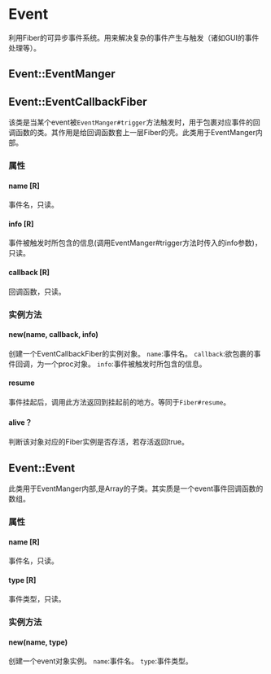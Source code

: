 # Event
利用Fiber的可异步事件系统。用来解决复杂的事件产生与触发（诸如GUI的事件处理等）。


## Event::EventManger


## Event::EventCallbackFiber
该类是当某个event被``EventManger#trigger``方法触发时，用于包裹对应事件的回调函数的类。其作用是给回调函数套上一层Fiber的壳。此类用于EventManger内部。

### 属性
#### name \[R\]
事件名，只读。

#### info \[R\]
事件被触发时所包含的信息(调用EventManger#trigger方法时传入的info参数)，只读。

#### callback \[R\]
回调函数，只读。

### 实例方法
#### new(name, callback, info)
创建一个EventCallbackFiber的实例对象。
``name``:事件名。
``callback``:欲包裹的事件回调，为一个proc对象。
``info``:事件被触发时所包含的信息。

#### resume
事件挂起后，调用此方法返回到挂起前的地方。等同于``Fiber#resume``。

#### alive？
判断该对象对应的Fiber实例是否存活，若存活返回true。


## Event::Event
此类用于EventManger内部,是Array的子类。其实质是一个event事件回调函数的数组。

### 属性
#### name \[R\]
事件名，只读。

#### type \[R\]
事件类型，只读。

### 实例方法
#### new(name, type)
创建一个event对象实例。
``name``:事件名。
``type``:事件类型。